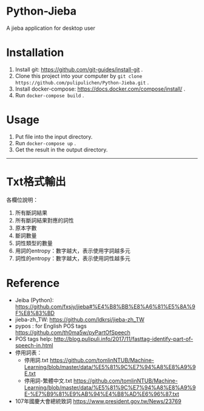 # Python-Jieba
A jieba application for desktop user

# Installation

1. Install git: https://github.com/git-guides/install-git .
2. Clone this project into your computer by `git clone https://github.com/pulipulichen/Python-Jieba.git` .
3. Install docker-compose: https://docs.docker.com/compose/install/ .
4. Run `docker-compose build` .

# Usage

1. Put file into the input directory.
2. Run `docker-compose up` .
3. Get the result in the output directory.

----

# Txt格式輸出

各欄位說明：
1. 所有斷詞結果
2. 所有斷詞結果對應的詞性
3. 原本字數
4. 斷詞數量
5. 詞性類型的數量
6. 用詞的entropy：數字越大，表示使用字詞越多元
7. 詞性的entropy：數字越大，表示使用詞性越多元

# Reference
- Jeiba (Python): https://github.com/fxsjy/jieba#%E4%B8%BB%E8%A6%81%E5%8A%9F%E8%83%BD
- jieba-zh_TW: https://github.com/ldkrsi/jieba-zh_TW
- pypos : for English POS tags https://github.com/th0ma5w/pyPartOfSpeech
- POS tags help: http://blog.pulipuli.info/2017/11/fasttag-identify-part-of-speech-in.html
- 停用詞表：
  - 停用詞.txt https://github.com/tomlinNTUB/Machine-Learning/blob/master/data/%E5%81%9C%E7%94%A8%E8%A9%9E.txt
  - 停用詞-繁體中文.txt https://github.com/tomlinNTUB/Machine-Learning/blob/master/data/%E5%81%9C%E7%94%A8%E8%A9%9E-%E7%B9%81%E9%AB%94%E4%B8%AD%E6%96%87.txt
- 107年國慶大會總統致詞 https://www.president.gov.tw/News/23769